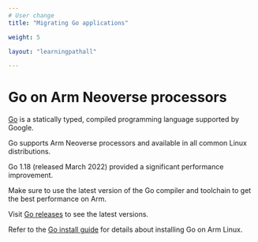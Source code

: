 ```yaml
---
# User change
title: "Migrating Go applications"

weight: 5

layout: "learningpathall"

---
```


# Go on Arm Neoverse processors

[Go](https://go.dev/) is a statically typed, compiled programming language supported by Google. 

Go supports Arm Neoverse processors and available in all common Linux distributions. 

Go 1.18 (released March 2022) provided a significant performance improvement. 

Make sure to use the latest version of the Go compiler and toolchain to get the best performance on Arm.

Visit [Go releases](https://go.dev/dl/) to see the latest versions. 

Refer to the [Go install guide](/install-guides/go/) for details about installing Go on Arm Linux. 